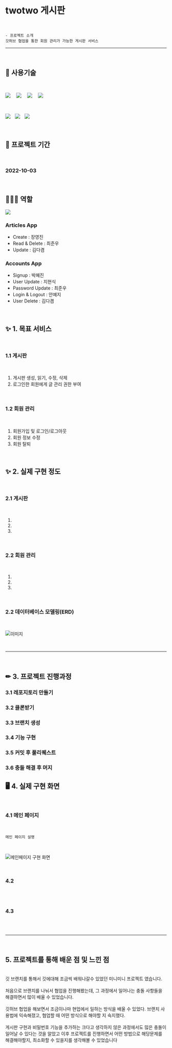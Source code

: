 # twotwo 게시판
<br>

    - 프로젝트 소개
    깃허브 협업을 통한 회원 관리가 가능한 게시판 서비스

<hr>
<br>

## 🧰 사용기술

<br>

<img src="https://img.shields.io/badge/Django-092E20?style=flat-square&logo=Django&logoColor=ffffff"/> 　<img src="https://img.shields.io/badge/Python-3776AB?style=flat-square&logo=Python&logoColor=ffffff"/> 　<img src="https://img.shields.io/badge/HTML5-E34F26?style=flat-square&logo=HTML5&logoColor=ffffff"/> 　<img src="https://img.shields.io/badge/SQLite-003B57?style=flat-square&logo=SQLite&logoColor=ffffff"/>

<br>

<img src="https://img.shields.io/badge/Visual Studio Code-007ACC?style=flat-square&logo=Visual Studio Code&logoColor=ffffff"/>　<img src="https://img.shields.io/badge/Git-F05032?style=flat-square&logo=Git&logoColor=ffffff"/>　<img src="https://img.shields.io/badge/GitHub-181717?style=flat-square&logo=GitHub&logoColor=ffffff"/>

<br>

## 📅 프로젝트 기간

<br>

### 2022-10-03

<br>

## 👩🏻‍💻 역할

<a href="https://github.com/jelly12paw/TwoTwo_PJT/graphs/contributors">
  <img src="https://contrib.rocks/image?repo=jelly12paw/TwoTwo_PJT" />
</a>

### Articles App
- Create : 장영진
- Read & Delete : 최준우
- Update : 김다겸

### Accounts App
- Signup : 박혜진
- User Update : 지현식
- Password Update : 최준우
- Login & Logout : 안예지
- User Delete : 김다겸


<br>

## ✨ 1. 목표 서비스
<br>

### 1.1 게시판

<br>

1. 게시판 생성, 읽기, 수정, 삭제
2. 로그인한 회원에게 글 관리 권한 부여

<br>

### 1.2 회원 관리

<br>

1. 회원가입 및 로그인/로그아웃
2. 회원 정보 수정
3. 회원 탈퇴

<br>

## ✨ 2. 실제 구현 정도
<br>

### 2.1 게시판

<br>

1. 
2. 
3. 

<br>

### 2.2 회원 관리

<br>

1. 
2. 
3. 

<br>

### 2.2 데이터베이스 모델링(ERD)

<br>

![이미지](url)

<br>

<hr>
<br>

## ✏ 3. 프로젝트 진행과정

### 3.1 레포지토리 만들기

### 3.2 클론받기

### 3.3 브랜치 생성

### 3.4 기능 구현

### 3.5 커밋 후 풀리퀘스트

### 3.6 충돌 해결 후 머지


## 🖥 4. 실제 구현 화면

<br>

### 4.1 메인 페이지

<br>

    
    메인 페이지 설명

<br>

![메인페이지 구현 화면](url)

<br>

### 4.2 

<br>



<br>

### 4.3 

<br>



<br>

<hr>
<br>

## 5. 프로젝트를 통해 배운 점 및 느낀 점

<br>
깃 브랜치를 통해서 깃에대해 조금씩 배워나갈수 있었던 미니미니 프로젝트 였습니다.
<br>
<br>
처음으로 브랜치를 나눠서 협업을 진행해봤는데, 그 과정에서 일어나는 충돌 사항들을 해결하면서 많이 배울 수 있었습니다.
<br>
<br>
깃허브 협업을 해보면서 조금이나마 현업에서 일하는 방식을 배울 수 있었다. 브랜치 사용법에 익숙해졌고, 협업할 때 어떤 방식으로 해야할 지 숙지했다.
<br>
<br>
게시판 구현과 비밀번호 기능을 추가하는 크다고 생각하지 않은 과정에서도 많은 충돌이 일어날 수 있다는 것을 알았고 이후 프로젝트를 진행하면서 어떤 방법으로 해당문제를 해결해야할지, 최소화할 수 있을지를 생각해볼 수 있었습니다
<br>
<br>

<br>
